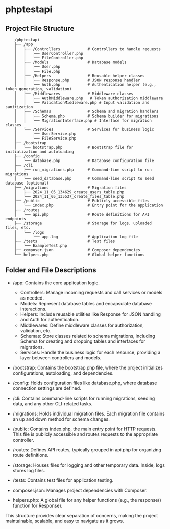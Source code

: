 # phptestapi


## Project File Structure

```
    /phptestapi
    ├── /app
    │   ├── /Controllers            # Controllers to handle requests
    │   │   ├── UserController.php
    │   │   └── FileController.php
    │   ├── /Models                 # Database models
    │   │   ├── User.php
    │   │   └── File.php
    │   ├── /Helpers                # Reusable helper classes
    │   │   ├── Response.php        # JSON response handler
    │   │   └── Auth.php            # Authentication helper (e.g., token generation, validation)
    │   ├── /Middlewares            # Middleware classes
    │   │   ├── AuthMiddleware.php   # Token authorization middleware
    │   │   └── ValidationMiddleware.php # Input validation and sanitization
    │   ├── /Schemas                # Schema and migration handlers
    │   │   ├── Schema.php          # Schema builder for migrations
    │   │   └── MigrationInterface.php # Interface for migration classes
    │   └── /Services               # Services for business logic
    │       ├── UserService.php
    │       └── FileService.php
    ├── /bootstrap
    │   └── bootstrap.php           # Bootstrap file for initialization and autoloading
    ├── /config
    │   └── database.php            # Database configuration file
    ├── /cli
    │   ├── run_migrations.php      # Command-line script to run migrations
    │   └── seed_database.php       # Command-line script to seed database (optional)
    ├── /migrations                 # Migration files
    │   ├── 2024_11_05_134629_create_users_table.php
    │   └── 2024_11_05_135537_create_files_table.php
    ├── /public                     # Publicly accessible files
    │   └── index.php               # Entry point for the application
    ├── /routes
    │   └── api.php                 # Route definitions for API endpoints
    ├── /storage                    # Storage for logs, uploaded files, etc.
    │   └── /logs
    │       └── app.log             # Application log file
    ├── /tests                      # Test files
    │   └── ExampleTest.php
    ├── composer.json               # Composer dependencies
    └── helpers.php                 # Global helper functions

```

## Folder and File Descriptions

- /app: Contains the core application logic.

    - Controllers: Manage incoming requests and call services or models as needed.
    - Models: Represent database tables and encapsulate database interactions.
    - Helpers: Include reusable utilities like Response for JSON handling and Auth for authentication.
    - Middlewares: Define middleware classes for authorization, validation, etc.
    - Schemas: Store classes related to schema migrations, including Schema for creating and dropping tables and interfaces for migrations.
    - Services: Handle the business logic for each resource, providing a layer between controllers and models.

- /bootstrap: Contains the bootstrap.php file, where the project initializes configurations, autoloading, and dependencies.

- /config: Holds configuration files like database.php, where database connection settings are defined.

- /cli: Contains command-line scripts for running migrations, seeding data, and any other CLI-related tasks.

- /migrations: Holds individual migration files. Each migration file contains an up and down method for schema changes.

- /public: Contains index.php, the main entry point for HTTP requests. This file is publicly accessible and routes requests to the appropriate controller.

- /routes: Defines API routes, typically grouped in api.php for organizing route definitions.

- /storage: Houses files for logging and other temporary data. Inside, logs stores log files.

- /tests: Contains test files for application testing.

- composer.json: Manages project dependencies with Composer.

- helpers.php: A global file for any helper functions (e.g., the response() function for Response).

This structure provides clear separation of concerns, making the project maintainable, scalable, and easy to navigate as it grows.